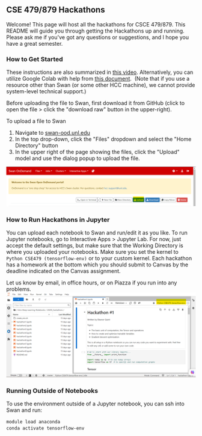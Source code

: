 ## CSE 479/879 Hackathons

Welcome! This page will host all the hackathons for CSCE 479/879. This README will guide you through getting the Hackathons up and running. Please ask me if you've got any questions or suggestions, and I hope you have a great semester.

### How to Get Started

These instructions are also summarized in [this video](https://github.com/sscott-cse/Intro-Deep-Learning-Notebooks/raw/master/CSCE-479-879/Get-started-with-hackathon-notebook.mp4).  Alternatively, you can utilize Google Colab with help from [this document](https://github.com/sscott-cse/Intro-Deep-Learning-Notebooks/blob/master/CSCE-479-879/using-colab.pdf).  (Note that if you use a resource other than Swan (or some other HCC machine), we cannot provide system-level technical support.)

Before uploading the file to Swan, first download it from GitHub (click to open the file > click the "download raw" button in the upper-right).

To upload a file to Swan
1. Navigate to [swan-ood.unl.edu](https://swan-ood.unl.edu/)
2. In the top drop-down, click the "Files" dropdown and select the "Home Directory" button
3. In the upper right of the page showing the files, click the "Upload" model and use the dialog popup to upload the file.

![Upload Button.png](https://github.com/sscott-cse/Intro-Deep-Learning-Notebooks/blob/d0d364b7072c87487e4014a021a81dfa89c4f81c/2020S_hackathons/Upload%20Button.png)

### How to Run Hackathons in Jupyter

You can upload each notebook to Swan and run/edit it as you like. To run Jupyter notebooks, go to Interactive Apps > Jupyter Lab.  For now, just accept the default settings, but make sure that the Working Directory is where you uploaded your notebooks.  Make sure you set the kernel to `Python CSE479 (tensorflow-env)` or to your custom kernel. Each hackathon has a homework at the bottom which you should submit to Canvas by the deadline indicated on the Canvas assignment.

Let us know by email, in office hours, or on Piazza if you run into any problems.
![Jupyter Kernel.png](https://github.com/sscott-cse/Intro-Deep-Learning-Notebooks/blob/2774700687fd405c6ddc10dc81cf9c6e3626f912/2020S_hackathons/Jupyter%20Kernel.png)

### Running Outside of Notebooks
To use the environment outside of a Jupyter notebook, you can ssh into Swan and run:
```bash
module load anaconda
conda activate tensorflow-env
```
